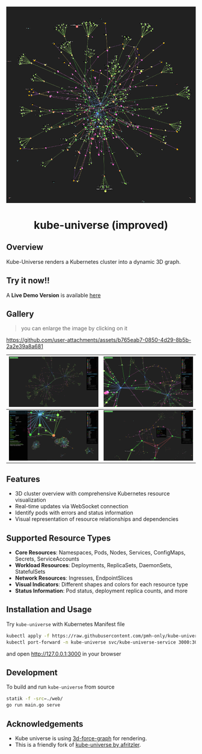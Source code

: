 <div align=center>

![logo](docs/logo.png)

# kube-universe (improved)

</div>

## Overview

Kube-Universe renders a Kubernetes cluster into a dynamic 3D graph.

## Try it now!!
A __Live Demo Version__ is available [here](https://visualized.pmh.codes)

## Gallery
> you can enlarge the image by clicking on it

https://github.com/user-attachments/assets/b765eab7-0850-4d29-8b5b-2a2e39a8a681

| [![gallery1](docs/gallery1.png)](docs/gallery1.png) | [![gallery2](docs/gallery2.png)](docs/gallery2.png) |
| :--: | :--: |
| [![gallery3](docs/gallery3.png)](docs/gallery3.png) | [![gallery4](docs/gallery4.png)](docs/gallery4.png) |

## Features

* 3D cluster overview with comprehensive Kubernetes resource visualization
* Real-time updates via WebSocket connection
* Identify pods with errors and status information
* Visual representation of resource relationships and dependencies

## Supported Resource Types

* **Core Resources**: Namespaces, Pods, Nodes, Services, ConfigMaps, Secrets, ServiceAccounts
* **Workload Resources**: Deployments, ReplicaSets, DaemonSets, StatefulSets
* **Network Resources**: Ingresses, EndpointSlices
* **Visual Indicators**: Different shapes and colors for each resource type
* **Status Information**: Pod status, deployment replica counts, and more

## Installation and Usage

Try `kube-universe` with Kubernetes Manifest file

```sh
kubectl apply -f https://raw.githubusercontent.com/pmh-only/kube-universe/master/docs/deploy_full.yaml
kubectl port-forward -n kube-universe svc/kube-universe-service 3000:3000
```

and open http://127.0.0.1:3000 in your browser

## Development

To build and run `kube-universe` from source

```sh
statik -f -src=./web/
go run main.go serve
```

## Acknowledgements

* Kube universe is using [3d-force-graph](https://github.com/vasturiano/3d-force-graph) for rendering.
* This is a friendly fork of [kube-universe by afritzler](https://github.com/afritzler/kube-universe).
